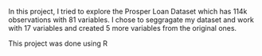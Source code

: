 In this project, I tried to explore the Prosper Loan Dataset which has 114k observations with 81 variables. I chose to seggragate my dataset 
and work with 17 variables and created 5 more variables from the original ones.

This project was done using R
